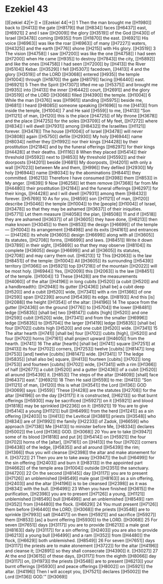 # Ezekiel 43
[[Ezekiel 42|←]] • [[Ezekiel 44|→]]
1 Then the man brought me [[H1980]] back to [[H413]] the gate [[H8179]] that [[H834]] faces [[H6437]] east, [[H6921]] 
2 and I saw [[H2009]] the glory [[H3519]] of the God [[H430]] of Israel [[H3478]] coming [[H935]] from [[H1870]] the east. [[H6921]] His voice [[H6963]] was like the roar [[H6963]] of many [[H7227]] waters, [[H4325]] and the earth [[H776]] shone [[H215]] with His glory. [[H3519]] 
3 The vision [[H4758]] I saw [[H7200]] was like the one [[H4758]] I had seen [[H7200]] when He came [[H935]] to destroy [[H7843]] the city, [[H5892]] and like the ones [[H4758]] I had seen [[H7200]] by [[H413]] the River [[H5104]] Kebar. [[H3529]] I fell [[H5307]] facedown, [[H413]] 
4 and the glory [[H3519]] of the LORD [[H3068]] entered [[H935]] the temple [[H1004]] through [[H1870]] the gate [[H8179]] facing [[H6440]] east. [[H6921]] 
5 Then the Spirit [[H7307]] lifted me up [[H5375]] and brought me [[H935]] into [[H413]] the inner [[H6442]] court, [[H2691]] and the glory [[H3519]] of the LORD [[H3068]] filled [[H4390]] the temple. [[H1004]] 
6 While the man [[H376]] was [[H1961]] standing [[H5975]] beside me, [[H681]] I heard [[H8085]] someone speaking [[H1696]] to me [[H413]] from inside the temple, [[H1004]] 
7 and He said [[H559]] to me, [[H413]] “Son [[H1121]] of man, [[H120]] this is the place [[H4725]] of My throne [[H3678]] and the place [[H4725]] for the soles [[H3709]] of My feet, [[H7272]] where [[H834]] I will dwell [[H7931]] among [[H8432]] the Israelites [[H1121]] forever. [[H3478]] The house [[H1004]] of Israel [[H3478]] will never [[H3808]] again [[H5750]] defile [[H2930]] My holy [[H6944]] name [[H8034]] neither they [[H1992]] nor their kings [[H4428]] by their prostitution [[H2184]] and by the funeral offerings [[H6297]] for their kings [[H4428]] at their deaths. [[H1116]] 
8 When they placed [[H5414]] their threshold [[H5592]] next to [[H853]] My threshold [[H5592]] and their doorposts [[H4201]] beside [[H681]] My doorposts, [[H4201]] with only a wall [[H7023]] between Me and them, [[H996]] they defiled [[H2930]] My holy [[H6944]] name [[H8034]] by the abominations [[H8441]] they committed. [[H6213]] Therefore I have consumed [[H398]] them [[H853]] in My anger. [[H639]] 
9 Now [[H6258]] let them remove [[H7368]] far from Me [[H4480]] their prostitution [[H2184]] and the funeral offerings [[H6297]] for their kings, [[H4428]] and I will dwell [[H7931]] among them [[H8432]] forever. [[H5769]] 
10 As for you, [[H859]] son [[H1121]] of man, [[H120]] describe [[H5046]] the temple [[H1004]] to the [people] [[H1004]] of Israel, [[H3478]] so that they may be ashamed [[H3637]] of their iniquities. [[H5771]] Let them measure [[H4058]] the plan, [[H8508]] 
11 and if [[H518]] they are ashamed [[H3637]] of all [[H3605]] they have done, [[H6213]] then make known [[H3045]] to them [[H853]] the design [[H6699]] of the temple— [[H1004]] its arrangement [[H8498]] and its exits [[H4161]] and entrances— [[H4126]] its whole [[H3605]] design [[H6699]] along with all [[H3605]] its statutes, [[H2708]] forms, [[H6699]] and laws. [[H8451]] Write it down [[H3789]] in their sight, [[H5869]] so that they may observe [[H8104]] its complete [[H3605]] design [[H6699]] and all [[H3605]] its statutes, [[H2708]] and may carry them out. [[H6213]] 
12 This [[H2063]] is the law [[H8451]] of the temple: [[H1004]] All [[H3605]] its surrounding [[H5439]] territory [[H1366]] on [[H5921]] top [[H7218]] of the mountain [[H2022]] will be most holy. [[H6944]] Yes, [[H2009]] this [[H2063]] is the law [[H8451]] of the temple. [[H1004]] 
13 These [[H428]] are the measurements [[H4060]] of the altar [[H4196]] in long cubits [[H520]] (a cubit [[H520]] and a handbreadth): [[H2948]] Its gutter [[H2436]] [shall be] a cubit deep [[H520]] and a cubit [[H520]] wide, [[H7341]] with a rim [[H1366]] of one [[H259]] span [[H2239]] around [[H5439]] its edge. [[H8193]] And this [is] [[H2088]] the height [[H1354]] of the altar: [[H4196]] 
14 The space from the gutter [[H2436]] on the ground [[H776]] to [[H5704]] the lower [[H8481]] ledge [[H5835]] [shall be] two [[H8147]] cubits [high] [[H520]] and one [[H259]] cubit [[H520]] wide, [[H7341]] and from the smaller [[H6996]] ledge [[H5835]] to [[H5704]] the larger [[H1419]] ledge [[H5835]] [shall be] four [[H702]] cubits high [[H520]] and one cubit [[H520]] wide. [[H7341]] 
15 The altar hearth [[H741]] [shall be] four [[H702]] cubits [high], [[H520]] and four [[H702]] horns [[H7161]] shall project upward [[H4605]] from the hearth. [[H741]] 
16 The altar [hearth] [shall be] [[H741]] square [[H7251]] at [[H413]] its four [[H702]] corners, [[H7253]] twelve [cubits] [[H8147]] long [[H753]] [and] twelve [cubits] [[H8147]] wide. [[H7341]] 
17 The ledge [[H5835]] [shall also be] square, [[H413]] fourteen [cubits] [[H702]] long [[H753]] and fourteen [cubits] [[H702]] wide, [[H7341]] with a rim [[H1366]] of half [[H2677]] a cubit [[H520]] and a gutter [[H2436]] of a cubit [[H520]] all around [[H5439]] it. [[H853]] The steps of the altar [[H4609]] [shall] face [[H6437]] east.” [[H6921]] 
18 Then He said [[H559]] to me: [[H413]] “Son [[H1121]] of man, [[H120]] this is what [[H3541]] the Lord [[H136]] GOD [[H3069]] says: [[H559]] ‘These [[H428]] are the statutes [[H2708]] for the altar [[H4196]] on the day [[H3117]] it is constructed, [[H6213]] so that burnt offerings [[H5930]] may be sacrificed [[H5927]] on it [[H5921]] and blood [[H1818]] may be sprinkled [[H2236]] on it: [[H5921]] 
19 You are to give [[H5414]] a young [[H1121]] bull [[H6499]] from the herd [[H1241]] as a sin offering [[H2403]] to [[H413]] the Levitical [[H3881]] priests [[H3548]] who [[H834]] are of [[H1992]] the family [[H2233]] of Zadok, [[H6659]] who approach [[H7138]] Me [[H413]] to minister before Me, [[H8334]] declares [[H5002]] the Lord [[H136]] GOD. [[H3068]] 
20 You are to take [[H3947]] some of its blood [[H1818]] and put [it] [[H5414]] on [[H5921]] the four [[H702]] horns of the [altar], [[H7161]] on [[H413]] the four [[H702]] corners [[H6438]] of the ledge, [[H5835]] and all around [[H5439]] the rim; [[H1366]] thus you will cleanse [[H2398]] the altar and make atonement for it. [[H3722]] 
21 Then you are to take away [[H3947]] the bull [[H6499]] for the sin offering [[H2403]] and burn it [[H8313]] in the appointed part [[H4662]] of the temple area [[H1004]] outside [[H2351]] the sanctuary. [[H4720]] 
22 On the second [[H8145]] day [[H3117]] you are to present [[H7126]] an unblemished [[H8549]] male goat [[H8163]] as a sin offering, [[H2403]] and the altar [[H4196]] is to be cleansed [[H2398]] as it was [[H834]] with the bull. [[H6499]] 
23 When you have finished [[H3615]] the purification, [[H2398]] you are to present [[H7126]] a young, [[H1121]] unblemished [[H8549]] bull [[H6499]] and an unblemished [[H8549]] ram [[H352]] from [[H4480]] the flock. [[H6629]] 
24 You must present [[H7126]] them before [[H6440]] the LORD; [[H3068]] the priests [[H3548]] are to sprinkle [[H7993]] salt [[H4417]] on them [[H5921]] and sacrifice [[H5927]] them [[H853]] [as] a burnt offering [[H5930]] to the LORD. [[H3068]] 
25 For seven [[H7651]] days [[H3117]] you are to provide [[H6213]] a male goat [[H8163]] daily [[H3117]] for a sin offering; [[H2403]] you are also to provide [[H6213]] a young bull [[H6499]] and a ram [[H352]] from [[H4480]] the flock, [[H6629]] both unblemished. [[H8549]] 
26 For seven [[H7651]] days [[H3117]] the priests are to make atonement [[H3722]] for the altar [[H4196]] and cleanse it; [[H2891]] so they shall consecrate [[H4390]] it. [[H3027]] 
27 At the end [[H3615]] of these days, [[H3117]] from the eighth [[H8066]] day [[H3117]] on, [[H1973]] the priests [[H3548]] are to present [[H6213]] your burnt offerings [[H5930]] and peace offerings [[H8002]] on [[H5921]] the altar. [[H4196]] Then I will accept you, [[H7521]] declares [[H5002]] the Lord [[H136]] GOD.’” [[H3069]] 

